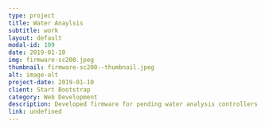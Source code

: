```yaml
---
type: project
title: Water Anaylsis
subtitle: work
layout: default
modal-id: 109
date: 2019-01-10
img: firmware-sc200.jpeg
thumbnail: firmware-sc200--thumbnail.jpeg
alt: image-alt
project-date: 2019-01-10
client: Start Bootstrap
category: Web Development
description: Developed firmware for pending water analysis controllers and sensors.
link: undefined
---
```

